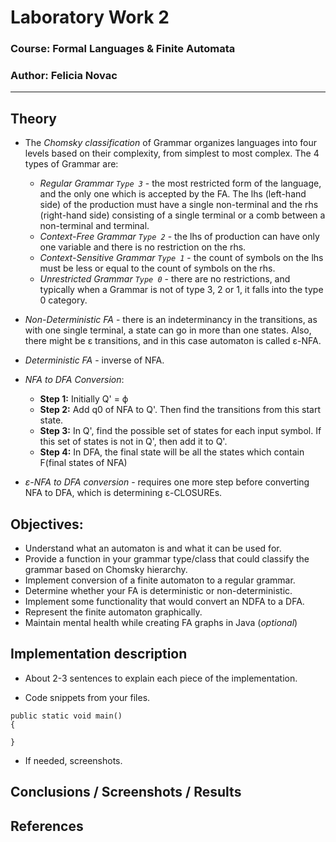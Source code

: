# Laboratory Work 2

### Course: Formal Languages & Finite Automata
### Author: Felicia Novac

----

## Theory
- The *Chomsky classification* of Grammar organizes languages into four levels based on their complexity, from simplest to most complex. The 4 types of Grammar are:
  - *Regular Grammar `Type 3`* - the most restricted form of the language, and the only one which is accepted by the FA. The lhs (left-hand side) of the production must have a single non-terminal and the rhs (right-hand side) consisting of a single terminal or a comb between a non-terminal and terminal.
  - *Context-Free Grammar `Type 2`* - the lhs of production can have only one variable and there is no restriction on the rhs.
  - *Context-Sensitive Grammar `Type 1`* - the count of symbols on the lhs must be less or equal to the count of symbols on the rhs.
  - *Unrestricted Grammar `Type 0`* - there are no restrictions, and typically when a Grammar is not of type 3, 2 or 1, it falls into the type 0 category.


- *Non-Deterministic FA* - there is an indeterminancy in the transitions, as with one single terminal, a state can go in more than one states. Also, there might be ε transitions, and in this case automaton is called ε-NFA.
- *Deterministic FA* - inverse of NFA.

- *NFA to DFA Conversion*:

  -  **Step 1:** Initially Q' = ϕ
  -  **Step 2:** Add q0 of NFA to Q'. Then find the transitions from this start state.
  -  **Step 3:** In Q', find the possible set of states for each input symbol. If this set of states is not in Q', then add it to Q'.
  -  **Step 4:** In DFA, the final state will be all the states which contain F(final states of NFA)
- *ε-NFA to DFA conversion* - requires one more step before converting NFA to DFA, which is determining ε-CLOSUREs.



## Objectives:

* Understand what an automaton is and what it can be used for.
* Provide a function in your grammar type/class that could classify the grammar based on Chomsky hierarchy.
* Implement conversion of a finite automaton to a regular grammar.
* Determine whether your FA is deterministic or non-deterministic.
* Implement some functionality that would convert an NDFA to a DFA.
* Represent the finite automaton graphically.
* Maintain mental health while creating FA graphs in Java (*optional*)


## Implementation description

* About 2-3 sentences to explain each piece of the implementation.


* Code snippets from your files.

```
public static void main() 
{

}
```

* If needed, screenshots.


## Conclusions / Screenshots / Results


## References

